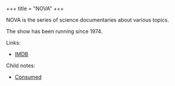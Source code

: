 +++
title = "NOVA"
+++

NOVA is the series of science documentaries about various topics.

The show has been running since 1974.

Links:

- [IMDB](https://www.imdb.com/title/tt0206501)

Child notes:

- [Consumed](@/notes/NOVA/Consumed.md)
